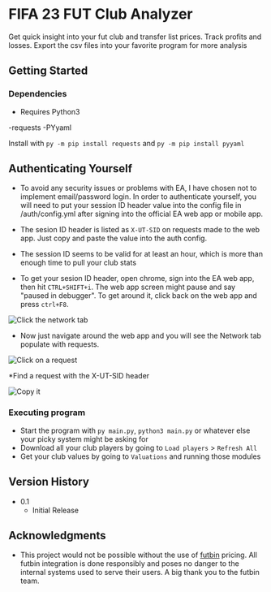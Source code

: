 # FIFA 23 FUT Club Analyzer

Get quick insight into your fut club and transfer list prices. Track profits and losses. Export the csv files into your favorite program for more analysis

## Getting Started

### Dependencies

* Requires Python3

-requests
-PYyaml

Install with 
```py -m pip install requests``` and
```py -m pip install pyyaml```


## Authenticating Yourself
* To avoid any security issues or problems with EA, I have chosen not to implement email/password login. In order to authenticate yourself, you will need to put your session ID header value into the config file in /auth/config.yml after signing into the official EA web app or mobile app.
* The sesion ID header is listed as `X-UT-SID` on requests made to the web app. Just copy and paste the value into the auth config.
* The session ID seems to be valid for at least an hour, which is more than enough time to pull your club stats

* To get your sesion ID header, open chrome, sign into the EA web app, then hit ```CTRL+SHIFT+i```. The web app screen might pause and say "paused in debugger". To get around it, click back on the web app and press ```ctrl+F8```. 

![Click the network tab](https://i.imgur.com/aB3JhDZ.png)

* Now just navigate around the web app and you will see the Network tab populate with requests. 

![Click on a request](https://i.imgur.com/lBX0ymF.png)


*Find a request with the X-UT-SID header

![Copy it](https://i.imgur.com/VyE9htH.png)

### Executing program

* Start the program with `py main.py`, `python3 main.py` or whatever else your picky system might be asking for
* Download all your club players by going to ```Load players``` > ```Refresh All```
* Get your club values by going to ```Valuations``` and running those modules

## Version History
* 0.1
    * Initial Release

## Acknowledgments

* This project would not be possible without the use of [futbin](https://www.futbin.com/) pricing. All futbin integration is done responsibly and poses no danger to the internal systems used to serve their users. A big thank you to the futbin team.
